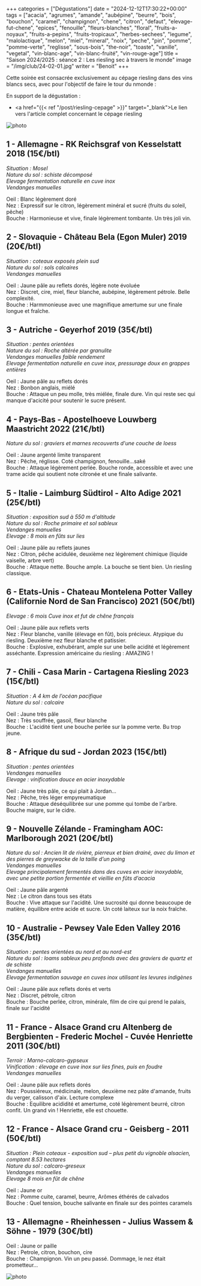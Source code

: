 +++
categories = ["Dégustations"]
date = "2024-12-12T17:30:22+00:00"
tags = ["acacia", "agrumes", "amande", "aubépine", "beurre", "bois", "bouchon", "caramel", "champignon", "chene", "citron", "defaut", "elevage-fut-chene", "epices", "fenouille", "fleurs-blanches", "floral", "fruits-a-noyaux", "fruits-a-pepins", "fruits-tropicaux", "herbes-sechees", "legume", "malolactique", "melon", "miel", "mineral", "noix", "peche", "pin", "pomme", "pomme-verte", "reglisse", "sous-bois", "the-noir", "toaste", "vanille", "vegetal", "vin-blanc-age", "vin-blanc-fruité", "vin-rouge-age"]
title = "Saison 2024/2025 : séance 2 : Les riesling sec à travers le monde"
image = "/img/club/24-02-01.jpg"
writer = "Benoit"
+++

Cette soirée est consacrée exclusivement au cépage riesling dans des vins blancs secs, avec pour l'objectif de faire le tour du nmonde :

En support de la dégustation :  

* <a href="{{< ref "/post/riesling-cepage" >}}" target="_blank">Le lien vers l'article complet concernant le cépage riesling</a>

![photo][1]

## 1 - Allemagne - RK Reichsgraf von Kesselstatt 2018 (15€/btl) <i class="fa fa-plus-circle"></i>

_Situation : Mosel_  
_Nature du sol : schiste décomposé_  
_Elevage fermentation naturelle en cuve inox_  
_Vendanges manuelles_  

Oeil : Blanc légèrement doré  
Nez : Expressif sur le citron, légèrement minéral et sucré (fruits du soleil, pêche)  
Bouche : Harmonieuse et vive, finale légèrement tombante. Un très joli vin.  

## 2 - Slovaquie - Château Bela (Egon Muler) 2019 (20€/btl) <i class="fa fa-plus-circle"></i>

_Situation : coteaux exposés plein sud_  
_Nature du sol : sols calcaires_  
_Vendanges manuelles_  

Oeil : Jaune pâle au reflets dorés, légère note évoluée  
Nez : Discret, cire, miel, fleur blanche, aubépine, légèrement pétrole. Belle complexité.  
Bouche : Harmmonieuse avec une magnifique amertume sur une finale longue et fraîche.  

## 3 - Autriche - Geyerhof 2019 (35€/btl)

_Situation : pentes orientées_  
_Nature du sol : Roche altérée par granulite_  
_Vendanges manuelles faible rendement_  
_Elevage fermentation naturelle en cuve inox, pressurage doux en grappes entières_  

Oeil : Jaune pâle au reflets dorés  
Nez : Bonbon anglais, miélé  
Bouche : Attaque un peu molle, très miélée, finale dure. Vin qui reste sec qui manque d'acicité pour soutenir le sucre présent.  

## 4 - Pays-Bas - Apostelhoeve Louwberg Maastricht 2022 (21€/btl)

_Nature du sol : graviers et marnes recouverts d'une couche de loess_  

Oeil : Jaune argenté limite transparent  
Nez : Pêche, réglisse. Coté champignon, fenouille...saké  
Bouche : Attaque légèrement perlée. Bouche ronde, accessible et avec une trame acide qui soutient note citronée et une finale salivante.  

## 5 - Italie - Laimburg Südtirol - Alto Adige 2021 (25€/btl)

_Situation : exposition sud à 550 m d'altitude_  
_Nature du sol : Roche primaire et sol sableux_  
_Vendanges manuelles_  
_Elevage : 8 mois en fûts sur lies_  

Oeil : Jaune pâle au reflets jaunes  
Nez : Citron, pêche acidulée, deuxième nez légèrement chimique (liquide vaiselle, arbre vert)  
Bouche : Attaque nette. Bouche ample. La bouche se tient bien. Un riesling classique.  

## 6 - Etats-Unis - Chateau Montelena Potter Valley (Californie Nord de San Francisco) 2021 (50€/btl)

_Elevage : 6 mois Cuve inox et fut de chêne français_  

Oeil : Jaune pâle aux reflets verts  
Nez : Fleur blanche, vanille (élevage en fût), bois précieux. Atypique du riesling. Deuxième nez fleur blanche et patissier.  
Bouche : Explosive, exhubérant, ample sur une belle acidité et légèrement asséchante. Expression américaine du riesling : AMAZING !  

## 7 - Chili - Casa Marin - Cartagena Riesling 2023 (15€/btl)

_Situation : A 4 km de l’océan pacifique_  
_Nature du sol : calcaire_

Oeil : Jaune très pâle  
Nez : Très souffrée, gasoil, fleur blanche  
Bouche : L'acidité tient une bouche perlée sur la pomme verte. Bu trop jeune.

## 8 - Afrique du sud - Jordan 2023 (15€/btl)

_Situation : pentes orientées_  
_Vendanges manuelles_  
_Elevage : vinification douce en acier inoxydable_  

Oeil : Jaune très pâle, ce qui plait à Jordan...  
Nez : Pêche, très léger empyreumatique  
Bouche : Attaque déséquilibrée sur une pomme qui tombe de l'arbre. Bouche maigre, sur le cidre.

## 9 - Nouvelle Zélande - Framingham AOC: Marlborough 2021 (20€/btl)

_Nature du sol : Ancien lit de rivière, pierreux et bien drainé, avec du limon et des pierres de greywacke de la taille d’un poing_  
_Vendanges manuelles_  
_Elevage principalement fermentés dans des cuves en acier inoxydable, avec une petite portion fermentée et vieillie en fûts d’acacia_

Oeil : Jaune pâle argenté  
Nez : Le citron dans tous ses états  
Bouche : Vive attaque sur l'acidité. Une  sucrosité qui donne beaucoupe de matière, équilibre entre acide et sucre. Un coté laiteux sur la noix fraîche.  

## 10 - Australie - Pewsey Vale Eden Valley 2016 (35€/btl)

_Situation : pentes orientées au nord et au nord-est_  
_Nature du sol : loams sableux peu profonds avec des graviers de quartz et de schiste_  
_Vendanges manuelles_  
_Elevage fermentation sauvage en cuves inox utilisant les levures indigènes_

Oeil : Jaune pâle aux reflets dorés et verts  
Nez : Discret, pétrole, citron  
Bouche : Bouche perlée, citron, minérale, film de cire qui prend le palais, finale sur l'acidité  

## 11 - France - Alsace Grand cru Altenberg de Bergbienten - Frederic Mochel - Cuvée Henriette 2011 (30€/btl) <i class="fa fa-plus-circle"></i>

_Terroir : Marno-calcaro-gypseux_  
_Vinification : élevage en cuve inox sur lies fines, puis en foudre_  
_Vendanges manuelles_  

Oeil : Jaune pâle aux reflets dorés  
Nez : Poussiéreux, médicinale, melon, deuxième nez pâte d'amande, fruits du verger, calisson d'aix. Lecture complexe  
Bouche : Equilibre acididité et amertume, coté légèrement beurré, citron confit. Un grand vin ! Henriette, elle est chouette.  

## 12 - France - Alsace Grand cru - Geisberg - 2011 (50€/btl)

_Situation : Plein coteaux - exposition sud – plus petit du vignoble alsacien, comptant 8.53 hectares_  
_Nature du sol : calcaro-greseux_  
_Vendanges manuelles_  
_Elevage 8 mois en fût de chêne_  

Oeil : Jaune or  
Nez : Pomme cuite, caramel, beurre, Arômes éthérés de calvados  
Bouche : Quel tension, bouche salivante en finale sur des pointes caramels  

## 13 - Allemagne - Rheinhessen - Julius Wassem & Söhne - 1979 (30€/btl)

Oeil : Jaune or paille  
Nez : Petrole, citron, bouchon, cire  
Bouche : Champignon. Vin un peu passé. Dommage, le nez était prometteur...

![photo][1]

[1]: /img/club/24-02-01.jpg
